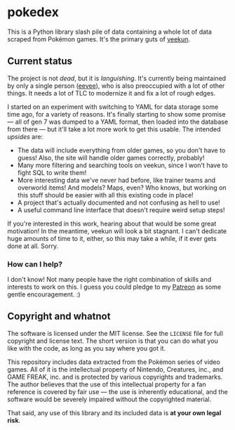 # pokedex

This is a Python library slash pile of data containing a whole lot of data scraped from Pokémon games.  It's the primary guts of [veekun](https://veekun.com/).

## Current status

The project is not _dead_, but it is _languishing_.  It's currently being maintained by only a single person ([eevee](https://eev.ee/)), who is also preoccupied with a lot of other things.  It needs a lot of TLC to modernize it and fix a lot of rough edges.

I started on an experiment with switching to YAML for data storage some time ago, for a variety of reasons.  It's finally starting to show some promise — all of gen 7 was dumped to a YAML format, then loaded into the database from there — but it'll take a lot more work to get this usable.  The intended _upsides_ are:

- The data will include everything from older games, so you don't have to guess!  Also, the site will handle older games correctly, probably!
- Many more filtering and searching tools on veekun, since I won't have to fight SQL to write them!
- More interesting data we've never had before, like trainer teams and overworld items!  And models?  Maps, even?  Who knows, but working on this stuff should be easier with all this existing code in place!
- A project that's actually documented and not confusing as hell to use!
- A useful command line interface that doesn't require weird setup steps!

If you're interested in this work, hearing about that would be some great motivation!  In the meantime, veekun will look a bit stagnant.  I can't dedicate huge amounts of time to it, either, so this may take a while, if it ever gets done at all.  Sorry.


### How can I help?

I don't know!  Not many people have the right combination of skills and interests to work on this.  I guess you could pledge to my [Patreon](https://www.patreon.com/eevee) as some gentle encouragement.  :)


## Copyright and whatnot

The software is licensed under the MIT license.  See the `LICENSE` file for full copyright and license text.  The short version is that you can do what you like with the code, as long as you say where you got it.

This repository includes data extracted from the Pokémon series of video games.  All of it is the intellectual property of Nintendo, Creatures, inc., and GAME FREAK, inc. and is protected by various copyrights and trademarks.  The author believes that the use of this intellectual property for a fan reference is covered by fair use — the use is inherently educational, and the software would be severely impaired without the copyrighted material.

That said, any use of this library and its included data is **at your own legal risk**.
